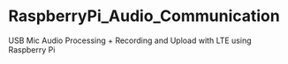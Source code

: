 # RaspberryPi_Audio_Communication

USB Mic Audio Processing + Recording and Upload with LTE using Raspberry Pi
